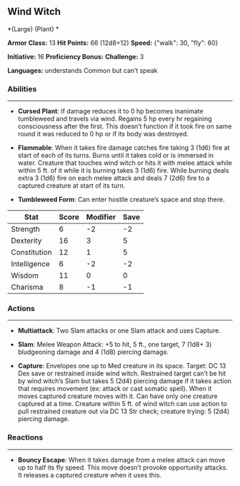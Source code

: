 ## Wind Witch
*(Large) (Plant) *

**Armor Class:** 13
**Hit Points:** 66 (12d8+12)
**Speed:** {"walk": 30, "fly": 60}

**Initiative:** 16
**Proficiency Bonus:**
**Challenge:** 3

**Languages:** understands Common but can’t speak

### Abilities
 --- 
- **Cursed Plant**: If damage reduces it to 0 hp becomes inanimate tumbleweed and travels via wind. Regains 5 hp every hr regaining consciousness after the first. This doesn’t function if it took fire on same round it was reduced to 0 hp or if its body was destroyed.

- **Flammable**: When it takes fire damage catches fire taking 3 (1d6) fire at start of each of its turns. Burns until it takes cold or is immersed in water. Creature that touches wind witch or hits it with melee attack while within 5 ft. of it while it is burning takes 3 (1d6) fire. While burning deals extra 3 (1d6) fire on each melee attack and deals 7 (2d6) fire to a captured creature at start of its turn.

- **Tumbleweed Form**: Can enter hostile creature’s space and stop there.



| Stat | Score | Modifier | Save |
| ---- | ---- | ---- | ---- |
| Strength | 6 | -2 | -2 |
| Dexterity | 16 | 3 | 5 |
| Constitution | 12 | 1 | 5 |
| Intelligence | 6 | -2 | -2 |
| Wisdom | 11 | 0 | 0 |
| Charisma | 8 | -1 | -1 |

### Actions
 --- 
- **Multiattack**: Two Slam attacks or one Slam attack and uses Capture.

- **Slam**: Melee Weapon Attack: +5 to hit, 5 ft., one target, 7 (1d8+ 3) bludgeoning damage and 4 (1d8) piercing damage.

- **Capture**: Envelopes one up to Med creature in its space. Target: DC 13 Dex save or restrained inside wind witch. Restrained target can’t be hit by wind witch’s Slam but takes 5 (2d4) piercing damage if it takes action that requires movement (ex: attack or cast somatic spell). When it moves captured creature moves with it. Can have only one creature captured at a time. Creature within 5 ft. of wind witch can use action to pull restrained creature out via DC 13 Str check; creature trying: 5 (2d4) piercing damage.

### Reactions
 --- 
- **Bouncy Escape**: When it takes damage from a melee attack can move up to half its fly speed. This move doesn’t provoke opportunity attacks. It releases a captured creature when it uses this.

